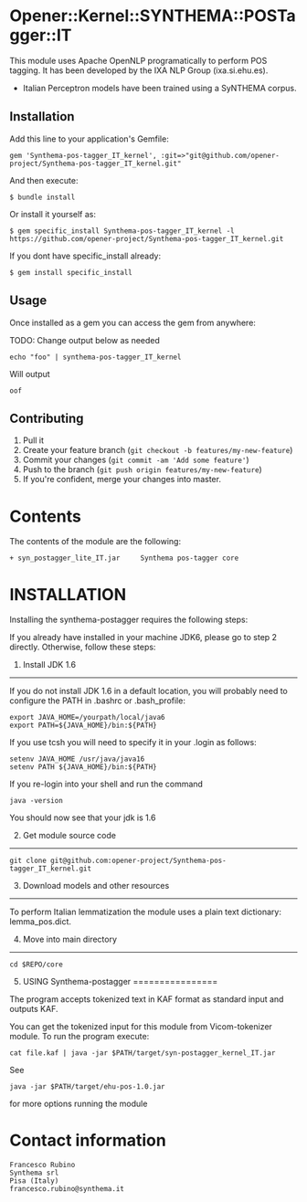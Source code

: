 # Opener::Kernel::SYNTHEMA::POSTagger::IT

This module uses Apache OpenNLP programatically to perform POS tagging.
It has been developed by the IXA NLP Group (ixa.si.ehu.es).

+ Italian Perceptron models have been trained using a SyNTHEMA corpus.

## Installation

Add this line to your application's Gemfile:

    gem 'Synthema-pos-tagger_IT_kernel', :git=>"git@github.com/opener-project/Synthema-pos-tagger_IT_kernel.git"

And then execute:

    $ bundle install

Or install it yourself as:

    $ gem specific_install Synthema-pos-tagger_IT_kernel -l https://github.com/opener-project/Synthema-pos-tagger_IT_kernel.git


If you dont have specific_install already:

    $ gem install specific_install

## Usage

Once installed as a gem you can access the gem from anywhere:


TODO: Change output below as needed
````shell
echo "foo" | synthema-pos-tagger_IT_kernel
````

Will output

````
oof
````

## Contributing

1. Pull it
2. Create your feature branch (`git checkout -b features/my-new-feature`)
3. Commit your changes (`git commit -am 'Add some feature'`)
4. Push to the branch (`git push origin features/my-new-feature`)
5. If you're confident, merge your changes into master.



Contents
========

The contents of the module are the following:

    + syn_postagger_lite_IT.jar     Synthema pos-tagger core


INSTALLATION
============

Installing the synthema-postagger requires the following steps:

If you already have installed in your machine JDK6, please go to step 2
directly. Otherwise, follow these steps:

1. Install JDK 1.6
-------------------

If you do not install JDK 1.6 in a default location, you will probably need to configure the PATH in .bashrc or .bash_profile:

````shell
export JAVA_HOME=/yourpath/local/java6
export PATH=${JAVA_HOME}/bin:${PATH}
````

If you use tcsh you will need to specify it in your .login as follows:

````shell
setenv JAVA_HOME /usr/java/java16
setenv PATH ${JAVA_HOME}/bin:${PATH}
````

If you re-login into your shell and run the command

````shell
java -version
````

You should now see that your jdk is 1.6


2. Get module source code
--------------------------

````shell
git clone git@github.com:opener-project/Synthema-pos-tagger_IT_kernel.git
````

3. Download models and other resources
--------------------------------------

To perform Italian lemmatization the module uses a plain text dictionary: lemma_pos.dict.


4. Move into main directory
---------------------------

````shell
cd $REPO/core
````

5. USING Synthema-postagger
================

The program accepts tokenized text in KAF format as standard input and outputs KAF.

You can get the tokenized input for this module from Vicom-tokenizer module. To run the program execute:

````shell
cat file.kaf | java -jar $PATH/target/syn-postagger_kernel_IT.jar
````

See

````shell
java -jar $PATH/target/ehu-pos-1.0.jar
````

for more options running the module



Contact information
===================

````shell
Francesco Rubino
Synthema srl
Pisa (Italy)
francesco.rubino@synthema.it
````

